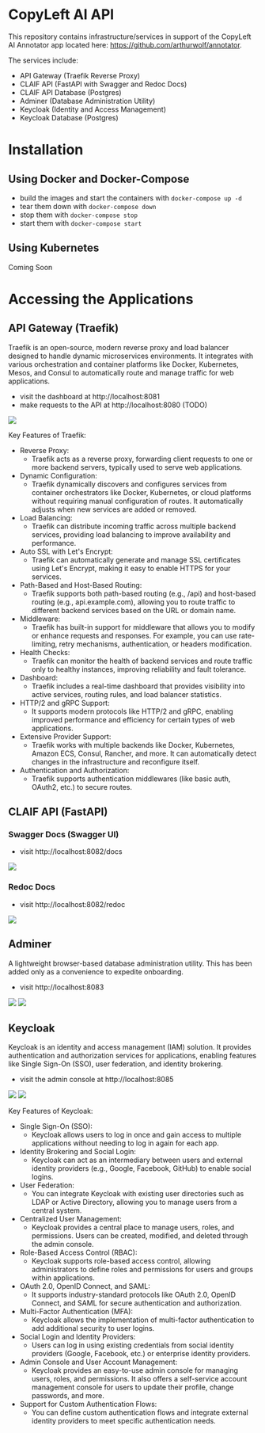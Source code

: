 # CopyLeft AI API
This repository contains infrastructure/services in support of the CopyLeft AI Annotator app located here: https://github.com/arthurwolf/annotator.

The services include:
- API Gateway (Traefik Reverse Proxy)
- CLAIF API (FastAPI with Swagger and Redoc Docs)
- CLAIF API Database (Postgres)
- Adminer (Database Administration Utility)
- Keycloak (Identity and Access Management)
- Keycloak Database (Postgres)

# Installation
## Using Docker and Docker-Compose
- build the images and start the containers with `docker-compose up -d`
- tear them down with `docker-compose down`
- stop them with `docker-compose stop`
- start them with `docker-compose start`
## Using Kubernetes
Coming Soon

# Accessing the Applications
## API Gateway (Traefik)
Traefik is an open-source, modern reverse proxy and load balancer designed to handle dynamic microservices environments. It integrates with various orchestration and container platforms like Docker, Kubernetes, Mesos, and Consul to automatically route and manage traffic for web applications.

- visit the dashboard at http://localhost:8081
- make requests to the API at http://localhost:8080 (TODO)

<img src="./screenshots/traefik-dashboard.png" style="max-width: 600px;" />

Key Features of Traefik:
- Reverse Proxy:
  - Traefik acts as a reverse proxy, forwarding client requests to one or more backend servers, typically used to serve web applications.
- Dynamic Configuration:
  - Traefik dynamically discovers and configures services from container orchestrators like Docker, Kubernetes, or cloud platforms without requiring manual configuration of routes. It automatically adjusts when new services are added or removed.
- Load Balancing:
  - Traefik can distribute incoming traffic across multiple backend services, providing load balancing to improve availability and performance.
- Auto SSL with Let's Encrypt:
  - Traefik can automatically generate and manage SSL certificates using Let's Encrypt, making it easy to enable HTTPS for your services.
- Path-Based and Host-Based Routing:
  - Traefik supports both path-based routing (e.g., /api) and host-based routing (e.g., api.example.com), allowing you to route traffic to different backend services based on the URL or domain name.
- Middleware:
  - Traefik has built-in support for middleware that allows you to modify or enhance requests and responses. For example, you can use rate-limiting, retry mechanisms, authentication, or headers modification.
- Health Checks:
  - Traefik can monitor the health of backend services and route traffic only to healthy instances, improving reliability and fault tolerance.
- Dashboard:
  - Traefik includes a real-time dashboard that provides visibility into active services, routing rules, and load balancer statistics.
- HTTP/2 and gRPC Support:
  - It supports modern protocols like HTTP/2 and gRPC, enabling improved performance and efficiency for certain types of web applications.
- Extensive Provider Support:
  - Traefik works with multiple backends like Docker, Kubernetes, Amazon ECS, Consul, Rancher, and more. It can automatically detect changes in the infrastructure and reconfigure itself.
- Authentication and Authorization:
  - Traefik supports authentication middlewares (like basic auth, OAuth2, etc.) to secure routes.

## CLAIF API (FastAPI)
### Swagger Docs (Swagger UI)
- visit http://localhost:8082/docs

<img src="./screenshots/claif-api-swagger.png" style="max-width: 600px;" />

### Redoc Docs
- visit http://localhost:8082/redoc
<img src="./screenshots/claif-api-redoc.png" style="max-width: 600px;" />

## Adminer
A lightweight browser-based database administration utility. This has been added only as a convenience to expedite onboarding.
- visit http://localhost:8083

<img src="./screenshots/adminer-1.png" style="max-width: 600px;" />
<img src="./screenshots/adminer-2.png" style="max-width: 600px;" />

## Keycloak
Keycloak is an identity and access management (IAM) solution. It provides authentication and authorization services for applications, enabling features like Single Sign-On (SSO), user federation, and identity brokering.
- visit the admin console at http://localhost:8085

<img src="./screenshots/keycloak-1.png" style="max-width: 300px;" />
<img src="./screenshots/keycloak-2.png" style="max-width: 600px;" />

Key Features of Keycloak:
- Single Sign-On (SSO):
  - Keycloak allows users to log in once and gain access to multiple applications without needing to log in again for each app.
- Identity Brokering and Social Login:
  - Keycloak can act as an intermediary between users and external identity providers (e.g., Google, Facebook, GitHub) to enable social logins.
- User Federation:
  - You can integrate Keycloak with existing user directories such as LDAP or Active Directory, allowing you to manage users from a central system.
- Centralized User Management:
  - Keycloak provides a central place to manage users, roles, and permissions. Users can be created, modified, and deleted through the admin console.
- Role-Based Access Control (RBAC):
  - Keycloak supports role-based access control, allowing administrators to define roles and permissions for users and groups within applications.
- OAuth 2.0, OpenID Connect, and SAML:
  - It supports industry-standard protocols like OAuth 2.0, OpenID Connect, and SAML for secure authentication and authorization.
- Multi-Factor Authentication (MFA):
  - Keycloak allows the implementation of multi-factor authentication to add additional security to user logins.
- Social Login and Identity Providers:
  - Users can log in using existing credentials from social identity providers (Google, Facebook, etc.) or enterprise identity providers.
- Admin Console and User Account Management:
  - Keycloak provides an easy-to-use admin console for managing users, roles, and permissions. It also offers a self-service account management console for users to update their profile, change passwords, and more.
- Support for Custom Authentication Flows:
  - You can define custom authentication flows and integrate external identity providers to meet specific authentication needs.
